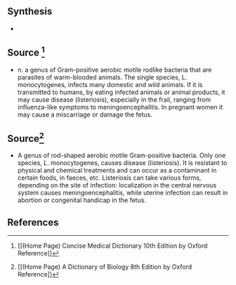 ## Synthesis
- 
## Source [^1]
- n. a genus of Gram-positive aerobic motile rodlike bacteria that are parasites of warm-blooded animals. The single species, L. monocytogenes, infects many domestic and wild animals. If it is transmitted to humans, by eating infected animals or animal products, it may cause disease (listeriosis), especially in the frail, ranging from influenza-like symptoms to meningoencephalitis. In pregnant women it may cause a miscarriage or damage the fetus.
## Source[^2]
- A genus of rod-shaped aerobic motile Gram-positive bacteria. Only one species, $L$. monocytogenes, causes disease (listeriosis). It is resistant to physical and chemical treatments and can occur as a contaminant in certain foods, in faeces, etc. Listeriosis can take various forms, depending on the site of infection: localization in the central nervous system causes meningoencephalitis, while uterine infection can result in abortion or congenital handicap in the fetus.
## References

[^1]: [[(Home Page) Concise Medical Dictionary 10th Edition by Oxford Reference]]
[^2]: [[(Home Page) A Dictionary of Biology 8th Edition by Oxford Reference]]